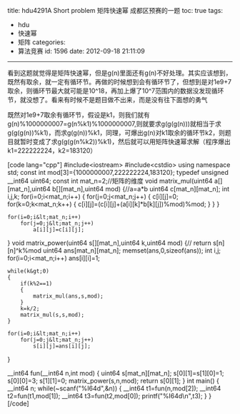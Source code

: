title: hdu4291A Short problem 矩阵快速幂 成都区预赛的一题
toc: true
tags:
  - hdu
  - 快速幂
  - 矩阵
categories:
  - 算法竞赛
id: 1596
date: 2012-09-18 21:11:09
---

看到这题就觉得是矩阵快速幂，但是g(n)里面还有g(n)不好处理。其实应该想到，既然有取余，就一定有循环节。再做的时候想到会有循环节了，但想到是对1e9+7取余，则循环节最大就可能是10^18，再加上爆了10^7范围内的数据没发现循环节，就没想了。看来有时候不是题目做不出来，而是没有往下面想的勇气

既然对1e9+7取余有循环节，假设是k1，则我们就有g(n)%1000000007=g(n%k1)%1000000007,则就要求g(g(g(n)))就相当于求g(g(g(n))%k1)，而求g(g(n))%k1，同理，可爆出g(n)对k1取余的循环节k2，则题目就暂时变成了求g(g(g(n%k2))%k1)，然后就可以用矩阵快速幂求解（程序爆出k1=222222224，k2=183120）

[code lang="cpp"]
#include&lt;iostream&gt;
#include&lt;cstdio&gt;
using namespace std;
const int mod[3]={1000000007,222222224,183120};
typedef unsigned __int64 uint64;
const int mat_n=2;//矩阵的维度
void matrix_mul(uint64 a[][mat_n],uint64 b[][mat_n],uint64 mod)
{//a=a*b
	uint64 c[mat_n][mat_n];
	int i,j,k;
	for(i=0;i&lt;mat_n;i++)
	{
		for(j=0;j&lt;mat_n;j++)
		{
			c[i][j]=0;
			for(k=0;k&lt;mat_n;k++)
			{
				c[i][j]=(c[i][j]+(a[i][k]*b[k][j])%mod)%mod;
			}
		}
	}

	for(i=0;i&lt;mat_n;i++)
		for(j=0;j&lt;mat_n;j++)
			a[i][j]=c[i][j];
}
void matrix_power(uint64 s[][mat_n],uint64 k,uint64 mod)
{// return s[n][n]^k%mod
	uint64 ans[mat_n][mat_n];
	memset(ans,0,sizeof(ans));
	int i,j;
	for(i=0;i&lt;mat_n;i++)
		ans[i][i]=1;

	while(k&gt;0)
	{
		if(k%2==1)
		{
			matrix_mul(ans,s,mod);
		}
		k=k/2;
		matrix_mul(s,s,mod);
	}

	for(i=0;i&lt;mat_n;i++)
		for(j=0;j&lt;mat_n;j++)
			s[i][j]=ans[i][j];
}

__int64 fun(__int64 n,int mod)
{
	uint64 s[mat_n][mat_n];
	s[0][1]=s[1][0]=1;
	s[0][0]=3;
	s[1][1]=0;
	matrix_power(s,n,mod);
	return s[0][1];
}
int main()
{
	__int64 n;
	while(~scanf(&quot;%I64d&quot;,&amp;n))
	{
		__int64 t1=fun(n,mod[2]);
		__int64 t2=fun(t1,mod[1]);
		__int64 t3=fun(t2,mod[0]);
		printf(&quot;%I64d\n&quot;,t3);
	}
}
[/code]